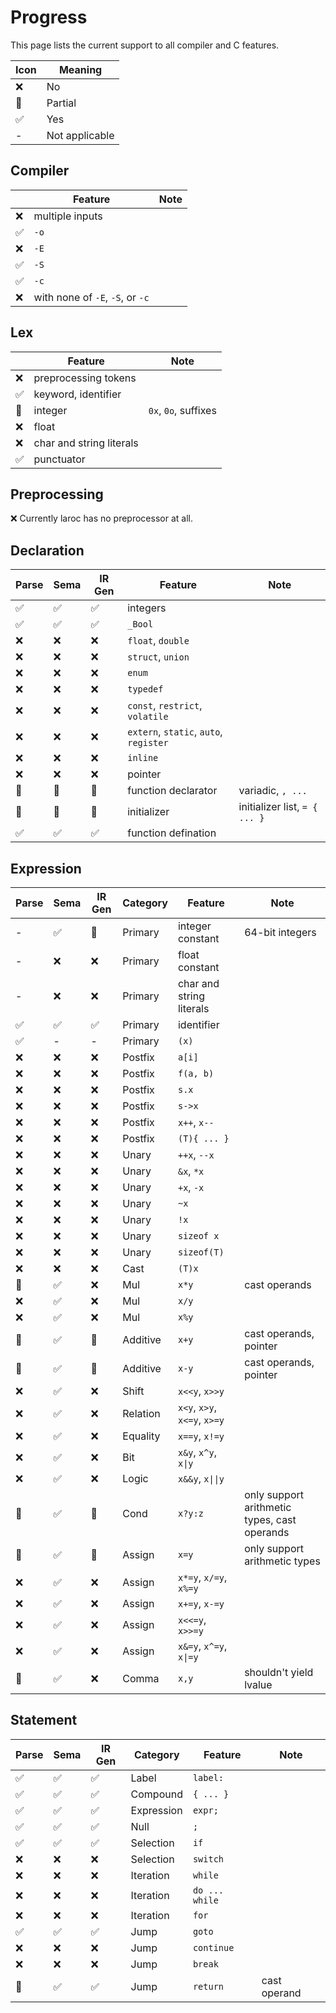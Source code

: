 Progress
========

This page lists the current support to all compiler and C features.

| Icon | Meaning        |
|------|----------------|
| ❌   | No             |
| 🔵   | Partial        |
| ✅   | Yes            |
| -    | Not applicable |

Compiler
--------

|    | Feature | Note |
|----|---------|------|
| ❌ | multiple inputs | |
| ✅ | `-o` | |
| ❌ | `-E` | |
| ✅ | `-S` | |
| ✅ | `-c` | |
| ❌ | with none of `-E`, `-S`, or `-c` | |

Lex
---

|    | Feature | Note |
|----|---------|------|
| ❌ | preprocessing tokens | |
| ✅ | keyword, identifier | |
| 🔵 | integer | `0x`, `0o`, suffixes |
| ❌ | float | |
| ❌ | char and string literals | |
| ✅ | punctuator | |

Preprocessing
-------------

❌ Currently laroc has no preprocessor at all.

Declaration
-----------

| Parse | Sema | IR Gen | Feature | Note |
|-------|------|--------|---------|------|
| ✅    | ✅   | ✅     | integers | |
| ✅    | ✅   | ✅     | `_Bool` | |
| ❌    | ❌   | ❌     | `float`, `double` | |
| ❌    | ❌   | ❌     | `struct`, `union` | |
| ❌    | ❌   | ❌     | `enum` | |
| ❌    | ❌   | ❌     | `typedef` | |
| ❌    | ❌   | ❌     | `const`, `restrict`, `volatile` | |
| ❌    | ❌   | ❌     | `extern`, `static`, `auto`, `register` | |
| ❌    | ❌   | ❌     | `inline` | |
| ❌    | ❌   | ❌     | pointer | |
| 🔵    | 🔵   | 🔵     | function declarator | variadic, `, ...` |
| 🔵    | 🔵   | 🔵     | initializer | initializer list, `= { ... }` |
| ✅    | ✅   | ✅     | function defination | |

Expression
----------

| Parse | Sema | IR Gen | Category | Feature | Note |
|-------|------|--------|----------|---------|------|
| -     | ✅   | 🔵     | Primary  | integer constant | 64-bit integers |
| -     | ❌   | ❌     | Primary  | float constant | |
| -     | ❌   | ❌     | Primary  | char and string literals | |
| ✅    | ✅   | ✅     | Primary  | identifier | |
| ✅    | -    | -      | Primary  | `(x)` | |
| ❌    | ❌   | ❌     | Postfix  | `a[i]` | |
| ❌    | ❌   | ❌     | Postfix  | `f(a, b)` | |
| ❌    | ❌   | ❌     | Postfix  | `s.x` | |
| ❌    | ❌   | ❌     | Postfix  | `s->x` | |
| ❌    | ❌   | ❌     | Postfix  | `x++`, `x--` | |
| ❌    | ❌   | ❌     | Postfix  | `(T){ ... }` | |
| ❌    | ❌   | ❌     | Unary    | `++x`, `--x` | |
| ❌    | ❌   | ❌     | Unary    | `&x`, `*x` | |
| ❌    | ❌   | ❌     | Unary    | `+x`, `-x` | |
| ❌    | ❌   | ❌     | Unary    | `~x` | |
| ❌    | ❌   | ❌     | Unary    | `!x` | |
| ❌    | ❌   | ❌     | Unary    | `sizeof x` | |
| ❌    | ❌   | ❌     | Unary    | `sizeof(T)` | |
| ❌    | ❌   | ❌     | Cast     | `(T)x` | |
| 🔵    | ✅   | ❌     | Mul      | `x*y` | cast operands |
| ❌    | ✅   | ❌     | Mul      | `x/y` | |
| ❌    | ✅   | ❌     | Mul      | `x%y` | |
| 🔵    | ✅   | 🔵     | Additive | `x+y` | cast operands, pointer |
| 🔵    | ✅   | 🔵     | Additive | `x-y` | cast operands, pointer |
| ❌    | ✅   | ❌     | Shift    | `x<<y`, `x>>y` | |
| ❌    | ✅   | ❌     | Relation | `x<y`, `x>y`, `x<=y`, `x>=y` | |
| ❌    | ✅   | ❌     | Equality | `x==y`, `x!=y` | |
| ❌    | ✅   | ❌     | Bit      | `x&y`, `x^y`, `x\|y` | |
| ❌    | ✅   | ❌     | Logic    | `x&&y`, `x\|\|y` | |
| 🔵    | ✅   | 🔵     | Cond     | `x?y:z` | only support arithmetic types, cast operands |
| 🔵    | ✅   | 🔵     | Assign   | `x=y`  | only support arithmetic types |
| ❌    | ✅   | ❌     | Assign   | `x*=y`, `x/=y`, `x%=y` | |
| ❌    | ✅   | ❌     | Assign   | `x+=y`, `x-=y` | |
| ❌    | ✅   | ❌     | Assign   | `x<<=y`, `x>>=y` | |
| ❌    | ✅   | ❌     | Assign   | `x&=y`, `x^=y`, `x\|=y` | |
| 🔵    | ✅   | ❌     | Comma    | `x,y` | shouldn't yield lvalue |

Statement
----------

| Parse | Sema | IR Gen | Category   | Feature | Note |
|-------|------|--------|------------|---------|------|
| ✅    | ✅   | ✅     | Label      | `label:` | |
| ✅    | ✅   | ✅     | Compound   | `{ ... }` | |
| ✅    | ✅   | ✅     | Expression | `expr;` | |
| ✅    | ✅   | ✅     | Null       | `;` | |
| ✅    | ✅   | ✅     | Selection  | `if` | |
| ❌    | ❌   | ❌     | Selection  | `switch` | |
| ❌    | ❌   | ❌     | Iteration  | `while` | |
| ❌    | ❌   | ❌     | Iteration  | `do ... while` | |
| ❌    | ❌   | ❌     | Iteration  | `for` | |
| ✅    | ✅   | ✅     | Jump       | `goto` | |
| ❌    | ❌   | ❌     | Jump       | `continue` | |
| ❌    | ❌   | ❌     | Jump       | `break` | |
| 🔵    | ✅   | ✅     | Jump       | `return` | cast operand |
